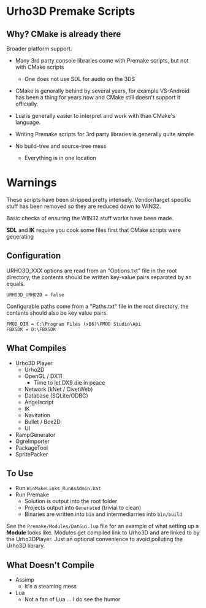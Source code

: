 # Urho3D Premake Scripts

## Why? CMake is already there

Broader platform support.

- Many 3rd party console libraries come with Premake scripts, but not with CMake scripts
  - One does not use SDL for audio on the 3DS
- CMake is generally behind by several years, for example VS-Android has been a thing for years now and CMake still doesn't support it officially.


- Lua is generally easier to interpret and work with than CMake's language.
- Writing Premake scripts for 3rd party libraries is generally quite simple
- No build-tree and source-tree mess
  - Everything is in one location



# Warnings

These scripts have been stripped pretty intensely. Vendor/target specific stuff has been removed so they are reduced down to WIN32.

Basic checks of ensuring the WIN32 stuff works have been made.

**SDL** and **IK** require you cook some files first that CMake scripts were generating

## Configuration

URHO3D_XXX options are read from an "Options.txt" file in the root directory, the contents should be written key-value pairs separated by an equals. 

`URHO3D_URHO2D = false`

Configurable paths come from a "Paths.txt" file in the root directory, the contents should also be key value pairs.

```FMOD_DIR = C:\Program Files (x86)\FMOD Studio\Api
FMOD_DIR = C:\Program Files (x86)\FMOD Studio\Api
FBXSDK = D:\FBXSDK
```

## What Compiles

- Urho3D Player
  - Urho2D
  - OpenGL / DX11
    - Time to let DX9 die in peace
  - Network (kNet / CivetWeb)
  - Database (SQLite/ODBC)
  - Angelscript
  - IK
  - Navitation
  - Bullet / Box2D
  - UI
- RampGenerator
- OgreImporter
- PackageTool
- SpritePacker

## To Use

- Run `WinMakeLinks_RunAsAdmin.bat`
- Run Premake
    - Solution is output into the root folder
    - Projects output into `Generated` (trivial to clean)
    - Binaries are written into `bin` and intermediarries into `bin/build`
    
See the `Premake/Modules/DatGui.lua` file for an example of what setting up a **Module** looks like. Modules get compiled link to Urho3D and are linked to by the Urho3DPlayer. Just an optional convenience to avoid polluting the Urho3D library.

## What Doesn't Compile

- Assimp
  - It's a steaming mess
- Lua
  - Not a fan of Lua ... I do see the humor
